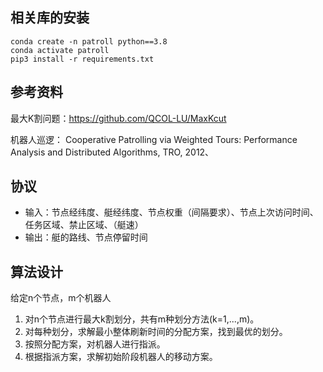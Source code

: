 ## 相关库的安装
```
conda create -n patroll python==3.8
conda activate patroll
pip3 install -r requirements.txt
```

## 参考资料
最大K割问题：https://github.com/QCOL-LU/MaxKcut

机器人巡逻：
Cooperative Patrolling via Weighted Tours: Performance Analysis and Distributed Algorithms, TRO, 2012、


## 协议
- 输入：节点经纬度、艇经纬度、节点权重（间隔要求）、节点上次访问时间、任务区域、禁止区域、（艇速）
- 输出：艇的路线、节点停留时间


## 算法设计
给定n个节点，m个机器人
1. 对n个节点进行最大k割划分，共有m种划分方法(k=1,...,m)。
2. 对每种划分，求解最小整体刷新时间的分配方案，找到最优的划分。
3. 按照分配方案，对机器人进行指派。
4. 根据指派方案，求解初始阶段机器人的移动方案。


